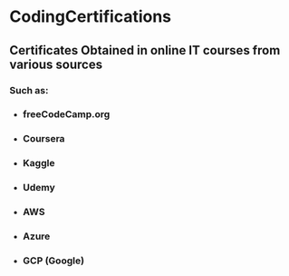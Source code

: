 # CodingCertifications
## Certificates Obtained in online IT courses from various sources
### Such as: 
 - ### freeCodeCamp.org
 - ### Coursera
 - ### Kaggle
 - ### Udemy
 - ### AWS
 - ### Azure
 - ### GCP (Google)

